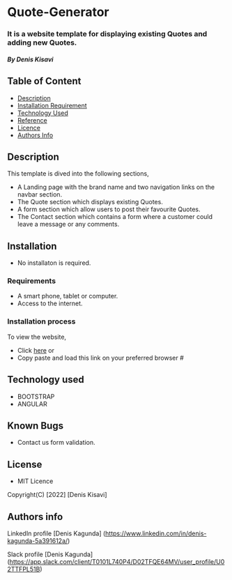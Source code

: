 # Quote-Generator
### It is a website template for displaying existing Quotes and adding new Quotes.
##### By Denis Kisavi

## Table of Content

+ [Description](#description)
+ [Installation Requirement](#installation)
+ [Technology Used](#technology-used)
+ [Reference](#reference)
+ [Licence](#licence)
+ [Authors Info](#author-Info)

## Description
This template is dived into the following sections,
 + A Landing page with the brand name and two navigation links on the navbar section.
 + The Quote section which displays existing Quotes.
 + A form section which allow users to post their favourite Quotes.
 + The Contact section which contains a form where a customer could leave a message or any comments.
  
 ## Installation
  + No installaton is required.
 ### Requirements
  + A smart phone, tablet or computer.
  + Access to the internet.
  
  ### Installation process
  To view the website,
  + Click <a href="#">here</a> or
  + Copy paste and load this link on your preferred browser #
  
  ## Technology used
  + BOOTSTRAP
  + ANGULAR
  
  ## Known Bugs
  + Contact us form validation.
  
  ## License
  + MIT Licence
  
Copyright(C) [2022] [Denis Kisavi]

## Authors info

LinkedIn profile [Denis Kagunda] (https://www.linkedin.com/in/denis-kagunda-5a391612a/)

Slack profile [Denis Kagunda] (https://app.slack.com/client/T0101L740P4/D02TFQE64MV/user_profile/U02TTFPL51B)
